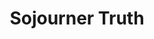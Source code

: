 ---
pid: fs344
title: Sojourner Truth
location_transcription: Franklin Square
coordinates: "[-75.150304521654, 39.955707915569]"
zipcode: '19151'
gen_neighborhood: West Philadelphia
neighborhood: Overbrook,Overbrook Farms,Overbrook Park
outside_phl: 
age: '44'
age_range: 40-49
instagram: 
image_file_name: fs_344.jpg
proposal_transcription: 
topic: African Americans,Person,History
topic_summary: 0, 0, 0
type: Other No Form
keywords_other: 
credit: Jeff B.
image_labels: 
twitter: 
facebook: 
permalink: "/monuments/fs344/"
layout: item-page
---